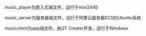 music_player为嵌入式端文件，运行于mini2440

music_server为服务器端文件，运行于阿里云服务器ECS的Ubuntu系统

musicclient为app端文件，由QT Creater开发，运行于Windows
